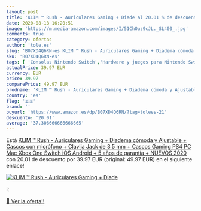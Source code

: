 ```yaml
---
layout: post
title: 'KLIM ™ Rush - Auriculares Gaming + Diade al 20.01 % de descuento'
date: 2020-08-18 16:20:51
image: 'https://m.media-amazon.com/images/I/51ChOuz9cJL._SL400_.jpg'
comments: true
category: ofertas
author: 'tole.es'
slug: 'B07XD4Q6RN-es KLIM ™ Rush - Auriculares Gaming + Diadema cómoda y...'
sku: 'B07XD4Q6RN-es'
tags: [ 'Consolas Nintendo Switch','Hardware y juegos para Nintendo Switch','Hogar y cocina','Muebles de TV y multimedia','Muebles de hogar','Sillas Gaming','Videojuegos','ps4','xbox', ]
actualPrice: 39.97 EUR
currency: EUR
price: 39.97
comparePrice: 49.97 EUR
prodname: 'KLIM ™ Rush - Auriculares Gaming + Diadema cómoda y Ajustable + Cascos con micrófono + Clavija Jack de 3 5 mm + Cascos Gaming PS4 PC Mac Xbox One Switch iOS Android + 5 años de garantía + NUEVOS 2020'
country: 'es'
flag: '🇪🇸'
brand: ''
buyurl: 'https://www.amazon.es/dp/B07XD4Q6RN/?tag=tolees-21'
descuento: '20.01'
average: '37.306666666666665'
---
```


Está [KLIM ™ Rush - Auriculares Gaming + Diadema cómoda y Ajustable + Cascos con micrófono + Clavija Jack de 3 5 mm + Cascos Gaming PS4 PC Mac Xbox One Switch iOS Android + 5 años de garantía + NUEVOS 2020](https://www.amazon.es/dp/B07XD4Q6RN/?tag=tolees-21) con 20.01 de descuento por 39.97 EUR (original: 49.97 EUR) en el siguiente enlace!

[![KLIM ™ Rush - Auriculares Gaming + Diade](https://m.media-amazon.com/images/I/51ChOuz9cJL._SL400_.jpg)](https://www.amazon.es/dp/B07XD4Q6RN/?tag=tolees-21)

ℹ️:


[🛒 Ver la oferta!!](https://www.amazon.es/dp/B07XD4Q6RN/?tag=tolees-21)
